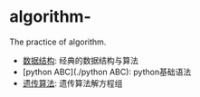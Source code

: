 # algorithm-
The practice of algorithm. 

- [数据结构](./数据结构): 经典的数据结构与算法
- [python ABC](./python ABC): python基础语法
- [遗传算法](./genetic_algorithm): 遗传算法解方程组
